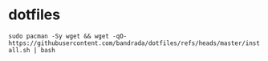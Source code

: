 # dotfiles
`sudo pacman -Sy wget && wget -qO- https://githubusercontent.com/bandrada/dotfiles/refs/heads/master/install.sh | bash`
